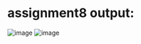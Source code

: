 # assignment8 output:
![image](https://user-images.githubusercontent.com/104209441/169245818-24e3a1fc-0879-47c4-ac82-ca397fdf0c1c.png)
![image](https://user-images.githubusercontent.com/104209441/169245893-896f3878-e823-444f-b7d0-f26f41bfa033.png)
